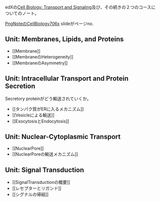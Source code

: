 edXの[Cell Biology: Transport and Signaling](https://www.edx.org/course/cell-biology-transport)及び、その続きの２つのコースについてのノート。

[PngNoteのCellBiology706x](https://karino2.github.io/ImageGallery/CellBiology706x.html#lg=1&slide=0) slideがページno.


## Unit: Membranes, Lipids, and Proteins

- [[Membrane]]
- [[MembraneのHeterogeneity]]
- [[MembraneのAsymmetry]]

## Unit: Intracellular Transport and Protein Secretion

Secretory proteinがどう輸送されていくか。

- [[タンパク質がERに入るメカニズム]]
- [[Vesicleによる輸送]]
- [[ExocytosisとEndocytosis]]

## Unit: Nuclear-Cytoplasmic Transport

- [[NuclearPore]]
- [[NuclearPoreの輸送メカニズム]]

## Unit: Signal Transduction

- [[SignalTransductionの概要]]
- [[レセプターとリガンド]]
- [[シグナルの帰結]]